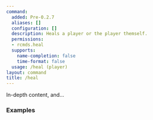 ```yaml
---
command:
  added: Pre-0.2.7
  aliases: []
  configuration: []
  description: Heals a player or the player themself.
  permissions:
  - rcmds.heal
  supports:
    name-completion: false
    time-format: false
  usage: /heal (player)
layout: command
title: /heal
---
```


In-depth content, and...

### Examples

